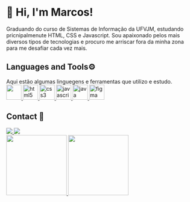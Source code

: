<h1>👋 Hi, I'm Marcos!</h1>
  
<div style="left"> Graduando do curso de Sistemas de Informação da UFVJM, estudando pricnipalmenute HTML, CSS e Javascript. Sou apaixonado pelos mais diversos tipos de tecnologias e procuro me arriscar fora da minha zona para me desafiar cada vez mais.
</div>

<h2 style="left">Languages and Tools⚙️</h2>

<div style="left"> Aqui estão algumas linguegens e ferramentas que utilizo e estudo. </div>
  
<div style="left">
  <a href="https://www.w3schools.com/cpp/" target="_blank"> 
    <img src="https://cdn.jsdelivr.net/gh/devicons/devicon/icons/cplusplus/cplusplus-plain.svg" width="40" height="40"/> 
  </a>
  
  <a href="https://www.w3.org/html/" target="_blank" rel="noreferrer"> 
    <img src="https://cdn.jsdelivr.net/gh/devicons/devicon/icons/html5/html5-plain-wordmark.svg" alt="html5" width="40" height="40"/> 
  </a>
  
  <a href="https://www.w3schools.com/css/" target="_blank" rel="noreferrer"> 
    <img src="https://cdn.jsdelivr.net/gh/devicons/devicon/icons/css3/css3-plain-wordmark.svg" alt="css3" width="40" height="40"/> 
  </a>
  
  <a href="https://developer.mozilla.org/en-US/docs/Web/JavaScript" target="_blank" rel="noreferrer"> 
    <img src="https://cdn.jsdelivr.net/gh/devicons/devicon/icons/javascript/javascript-plain.svg" alt="javascript" width="40" height="40"/> 
  </a>

  <a href="https://www.java.com/pt-BR/" target="_blank" rel="noreferrer">
    <img src="https://cdn.jsdelivr.net/gh/devicons/devicon/icons/java/java-original-wordmark.svg" alt="java" widht="40" height="40"/>
  </a>
  
  <a href="https://www.photoshop.com/en" target="_blank" rel="noreferrer"> 
    <img src="https://cdn.jsdelivr.net/gh/devicons/devicon/icons/figma/figma-original.svg" alt="figma" width="40" height="40"/> 
  </a>
</div>
 
<h2>Contact 💬</h2>
<div style="display: inline_block">
   <a href="https://www.linkedin.com/in/marcos-cruz-167215259/" target="_blank">
      <img src="https://img.shields.io/badge/-LinkedIn-%230077B5?style=for-the-badge&logo=linkedin&logoColor=white" target="_blank">
   </a>
   <a href = "mailto:marcos.v.s.cruz10@gmail.com">
      <img src="https://img.shields.io/badge/-Gmail-%23333?style=for-the-badge&logo=gmail&logoColor=white" target="_blank">
  </a>
</div>

<div align="left" style="display: inline_block">
  <a href="https://github.com/marcosscruz"> 
      <img height="160em" src="https://github-readme-stats.vercel.app/api/top-langs/?username=marcosscruz&layout=compact&langs_count=7&theme=dark" style="display: inline_block"/>
      <img height="160em" src="https://github-readme-stats.vercel.app/api?username=marcosscruz&show_icons=true&theme=dark&include_all_commits=true&count_private=true" style="display: inline_block"/>
  </a>
</div>
